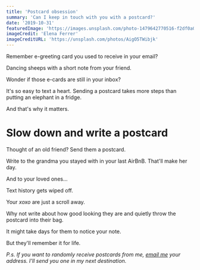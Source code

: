 ```yaml
---
title: 'Postcard obsession'
summary: 'Can I keep in touch with you with a postcard?'
date: '2019-10-31'
featuredImage: 'https://images.unsplash.com/photo-1479642770516-f2df0a071c6c?ixlib=rb-1.2.1&ixid=eyJhcHBfaWQiOjEyMDd9&auto=format&fit=crop&w=734&q=80'
imageCredit: 'Elena Ferrer'
imageCreditURL: 'https://unsplash.com/photos/AigO5TWibjk'
---
```


Remember e-greeting card you used to receive in your email?

Dancing sheeps with a short note from your friend.

Wonder if those e-cards are still in your inbox?

It's so easy to text a heart. Sending a postcard takes more steps than putting an elephant in a fridge.

And that's why it matters.

# Slow down and write a postcard

Thought of an old friend? Send them a postcard.

Write to the grandma you stayed with in your last AirBnB. That'll make her day.

And to your loved ones...

Text history gets wiped off.

Your _xoxo_ are just a scroll away.

Why not write about how good looking they are and quietly throw the postcard into their bag.

It might take days for them to notice your note.

But they'll remember it for life.

_P.s. If you want to randomly receive postcards from me, [email me](mailto:l@sshawn.com) your address. I'll send you one in my next destination._
